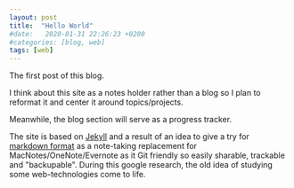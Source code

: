 ```yaml
---
layout: post
title:  "Hello World"
#date:   2020-01-31 22:26:23 +0200
#categories: [blog, web]
tags: [web]
---
```



The first post of this blog.

I think about this site as a notes holder rather than a blog so I plan to reformat it and center it around topics/projects. 

Meanwhile, the blog section will serve as a progress tracker.

The site is based on [Jekyll]("https://jekyllrb.com/") and a result of an idea to give a try for [markdown format](https://github.com/adam-p/markdown-here/wiki/Markdown-Cheatsheet) as a note-taking replacement for MacNotes/OneNote/Evernote as it Git friendly so easily sharable, trackable and "backupable". 
During this google research, the old idea of studying some web-technologies come to life. 